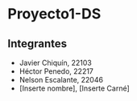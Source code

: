 # Proyecto1-DS

## Integrantes

- Javier Chiquín, 22103
- Héctor Penedo, 22217
- Nelson Escalante, 22046
- [Inserte nombre], [Inserte Carné]

